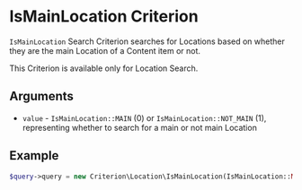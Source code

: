 # IsMainLocation Criterion

`IsMainLocation` Search Criterion searches for Locations based on whether they are the main Location
of a Content item or not.

This Criterion is available only for Location Search.

## Arguments

- `value` - `IsMainLocation::MAIN` (0) or `IsMainLocation::NOT_MAIN` (1),
representing whether to search for a main or not main Location

## Example

``` php
$query->query = new Criterion\Location\IsMainLocation(IsMainLocation::MAIN);
```
